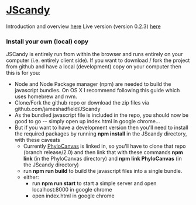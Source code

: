 # [JScandy](http://jameshadfield.github.io/JScandy/)

Introduction and overview [here](http://jameshadfield.github.io/JScandy/intro.html)
Live version (version 0.2.3) [here](http://jameshadfield.github.io/JScandy/)

### Install your own (local) copy

JSCandy is entirely run from within the browser and runs entirely on your computer (i.e. entirely client side). If you want to download / fork the project from github and have a local (development) copy on your computer then this is for you:

* Node and Node Package manager (npm) are needed to build the javascript bundles. On OS X I recommend following this guide which uses homebrew and nvm.
* Clone/Fork the github repo or download the zip files via github.com/jameshadfield/JScandy
* As the bundled javascript file is included in the repo, you should now be good to go -- simply open up index.html in google chrome...
* But if you want to have a development version then you'll need to install the required packages by running **npm install** in the JScandy directory, with these caveats
  * Currently [PhyloCanvas](https://github.com/PhyloCanvas/PhyloCanvas) is linked in, so you'll have to clone that repo (branch release/2.0) and then link that with these commands **npm link** (in the PhyloCanvas directory) and **npm link PhyloCanvas** (in the JScandy directory)
  * run **npm run build** to build the javascript files into a single bundle.
  * either:
    * run **npm run start** to start a simple server and open localhost:8000 in google chrome
    * open index.html in google chrome


